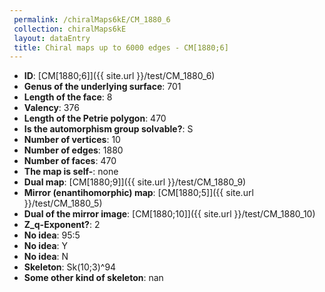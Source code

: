 ```yaml
--- 
 permalink: /chiralMaps6kE/CM_1880_6 
 collection: chiralMaps6kE
 layout: dataEntry
 title: Chiral maps up to 6000 edges - CM[1880;6]
---
```


- **ID**: [CM[1880;6]]({{ site.url }}/test/CM_1880_6)
- **Genus of the underlying surface**: 701
- **Length of the face**: 8
- **Valency**: 376
- **Length of the Petrie polygon**: 470
- **Is the automorphism group solvable?**: S
- **Number of vertices**: 10
- **Number of edges**: 1880
- **Number of faces**: 470
- **The map is self-**: none
- **Dual map**: [CM[1880;9]]({{ site.url }}/test/CM_1880_9)
- **Mirror (enantihomorphic) map**: [CM[1880;5]]({{ site.url }}/test/CM_1880_5)
- **Dual of the mirror image**: [CM[1880;10]]({{ site.url }}/test/CM_1880_10)
- **Z_q-Exponent?**: 2
- **No idea**:  95:5
- **No idea**: Y
- **No idea**: N
- **Skeleton**: Sk(10;3)^94
- **Some other kind of skeleton**: nan
